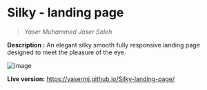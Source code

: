# Silky - landing page
> _Yaser Muhammed Jaser Saleh_

**Description :**
An elegant silky smooth fully responsive landing page designed to meet the pleasure of the eye.

![image](https://user-images.githubusercontent.com/48364065/76354493-37d20900-631b-11ea-9d79-4fcc7e2d5135.png)



**Live version:**  https://yasermj.github.io/Silky-landing-page/
